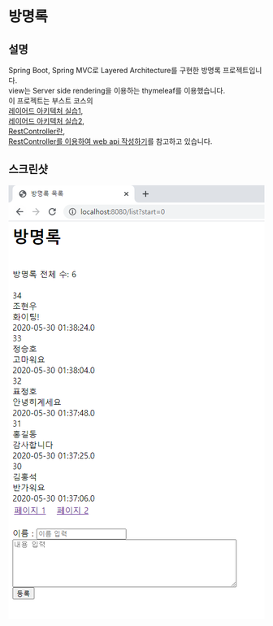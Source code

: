 # 방명록

## 설명
Spring Boot, Spring MVC로 Layered Architecture를 구현한 방명록 프로젝트입니다.<br>
view는 Server side rendering을 이용하는 thymeleaf를 이용했습니다.<br>
이 프로젝트는 부스트 코스의<br>
[레이어드 아키텍처 실습1](https://www.edwith.org/boostcourse-web/lecture/16767/),<br>
[레이어드 아키텍처 실습2](https://www.edwith.org/boostcourse-web/lecture/16772/),<br>
[RestController란](https://www.edwith.org/boostcourse-web/lecture/16773/),<br>
[RestController를 이용하여 web api 작성하기](https://www.edwith.org/boostcourse-web/lecture/16774/)를 참고하고 있습니다.

## 스크린샷

<img src="./screenshot.png" alt="스크린샷"></img>
